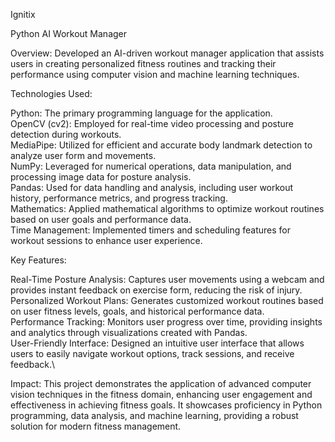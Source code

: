 Ignitix

Python AI Workout Manager

Overview: Developed an AI-driven workout manager application that assists users in creating personalized fitness routines and tracking their performance using computer vision and machine learning techniques.

Technologies Used:

Python: The primary programming language for the application.\
OpenCV (cv2): Employed for real-time video processing and posture detection during workouts.\
MediaPipe: Utilized for efficient and accurate body landmark detection to analyze user form and movements.\
NumPy: Leveraged for numerical operations, data manipulation, and processing image data for posture analysis.\
Pandas: Used for data handling and analysis, including user workout history, performance metrics, and progress tracking.\
Mathematics: Applied mathematical algorithms to optimize workout routines based on user goals and performance data.\
Time Management: Implemented timers and scheduling features for workout sessions to enhance user experience.

Key Features:

Real-Time Posture Analysis: Captures user movements using a webcam and provides instant feedback on exercise form, reducing the risk of injury.\
Personalized Workout Plans: Generates customized workout routines based on user fitness levels, goals, and historical performance data.\
Performance Tracking: Monitors user progress over time, providing insights and analytics through visualizations created with Pandas.\
User-Friendly Interface: Designed an intuitive user interface that allows users to easily navigate workout options, track sessions, and receive feedback.\

Impact: This project demonstrates the application of advanced computer vision techniques in the fitness domain, enhancing user engagement and effectiveness in achieving fitness goals. It showcases proficiency in Python programming, data analysis, and machine learning, providing a robust solution for modern fitness management.
